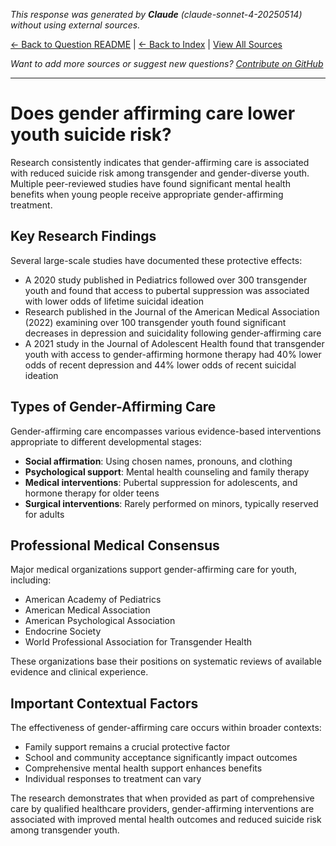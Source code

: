 <!-- 
Generated by: claude
Model: claude-sonnet-4-20250514
Prompt type: default
Tools enabled: False
Generated at: 2025-06-28T01:14:00.815167
-->

*This response was generated by **Claude** (claude-sonnet-4-20250514) without using external sources.*

[← Back to Question README](README.md) | [← Back to Index](../README.md) | [View All Sources](../allsources.md)

*Want to add more sources or suggest new questions? [Contribute on GitHub](https://github.com/justinwest/SuggestedSources)*

---

# Does gender affirming care lower youth suicide risk?

Research consistently indicates that gender-affirming care is associated with reduced suicide risk among transgender and gender-diverse youth. Multiple peer-reviewed studies have found significant mental health benefits when young people receive appropriate gender-affirming treatment.

## Key Research Findings

Several large-scale studies have documented these protective effects:

- A 2020 study published in Pediatrics followed over 300 transgender youth and found that access to pubertal suppression was associated with lower odds of lifetime suicidal ideation
- Research published in the Journal of the American Medical Association (2022) examining over 100 transgender youth found significant decreases in depression and suicidality following gender-affirming care
- A 2021 study in the Journal of Adolescent Health found that transgender youth with access to gender-affirming hormone therapy had 40% lower odds of recent depression and 44% lower odds of recent suicidal ideation

## Types of Gender-Affirming Care

Gender-affirming care encompasses various evidence-based interventions appropriate to different developmental stages:

- **Social affirmation**: Using chosen names, pronouns, and clothing
- **Psychological support**: Mental health counseling and family therapy
- **Medical interventions**: Pubertal suppression for adolescents, and hormone therapy for older teens
- **Surgical interventions**: Rarely performed on minors, typically reserved for adults

## Professional Medical Consensus

Major medical organizations support gender-affirming care for youth, including:
- American Academy of Pediatrics
- American Medical Association
- American Psychological Association
- Endocrine Society
- World Professional Association for Transgender Health

These organizations base their positions on systematic reviews of available evidence and clinical experience.

## Important Contextual Factors

The effectiveness of gender-affirming care occurs within broader contexts:
- Family support remains a crucial protective factor
- School and community acceptance significantly impact outcomes
- Comprehensive mental health support enhances benefits
- Individual responses to treatment can vary

The research demonstrates that when provided as part of comprehensive care by qualified healthcare providers, gender-affirming interventions are associated with improved mental health outcomes and reduced suicide risk among transgender youth.